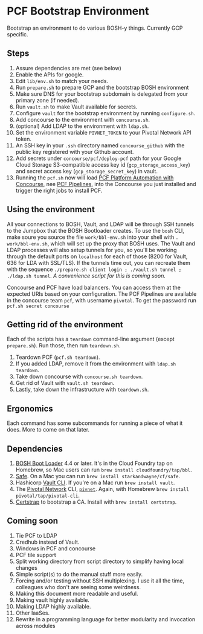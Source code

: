 # PCF Bootstrap Environment

Bootstrap an environment to do various BOSH-y things. Currently GCP specific.

## Steps

1. Assure dependencies are met (see below)
1. Enable the APIs for google.
1. Edit `lib/env.sh` to match your needs.
1. Run `prepare.sh` to prepare GCP and the bootstrap BOSH environment
1. Make sure DNS for your bootstrap subdomain is delegated from your primary zone (if needed).
1. Run `vault.sh` to make Vault available for secrets.
1. Configure `vault` for the bootstrap environment by running `configure.sh`.
1. Add concourse to the environment with `concourse.sh`.
1. (optional) Add LDAP to the environment with `ldap.sh`.
1. Set the environment variable `PIVNET_TOKEN` to your Pivotal Network API token.
1. An SSH key in your `.ssh` directory named `concourse_github` with the public key registered with your Github account.
1. Add secrets under `concourse/pcf/deploy-pcf` path for your Google Cloud Storage
   S3-compatible access key id (`gcp_storage_access_key`) and secret access key (`gcp_storage_secret_key`) in vault.
1. Running the `pcf.sh` now will load [PCF Platform Automation with Concourse](https://network.pivotal.io/products/pcf-automation), nee [PCF Pipelines](https://github.com/pivotal-cf/pcf-pipelines), into the Concourse you just installed and trigger the right jobs to install PCF.

## Using the environment

All your connections to BOSH, Vault, and LDAP will be through SSH tunnels to the Jumpbox that the BOSH Bootloader creates. To use the `bosh` CLI,
make soure you source the file `work/bbl-env.sh` into your shell with `. work/bbl-env.sh`, which will set up the proxy that BOSH uses.
The Vault and LDAP processes will also setup tunnels for you, so you'll be working through the default ports on `localhost` for each
of those (8200 for Vault, 636 for LDA with SSL/TLS).  If the tunnels time out, you can recreate them with the sequence `./prepare.sh client login ; ./vault.sh tunnel ; ./ldap.sh tunnel`. *A convenience script for this is coming soon.*

Concourse and PCF have load balancers. You can access them at the expected URIs based on your configuration. The PCF Pipelines are available in the
concourse team `pcf`, with username `pivotal`. To get the password run `pcf.sh secret concourse`

## Getting rid of the environment

Each of the scripts has a `teardown` command-line argument (except `prepare.sh`). Run those, then run `teardown.sh`.

1. Teardown PCF (`pcf.sh teardown`).
2. If you added LDAP, remove it from the environment with `ldap.sh teardown`.
3. Take down concourse with `concourse.sh teardown`.
4. Get rid of Vault with `vault.sh teardown`.
5. Lastly, take down the infrastructure with `teardown.sh`.

## Ergonomics

Each command has some subcommands for running a piece of what it does. More to come on that later.

## Dependencies

1. [BOSH Boot Loader](https://github.com/cloudfoundry/bosh-bootloader) 4.4 or later. It's in the Cloud Foundry tap on
Homebrew, so Mac users can run `brew install cloudfoundry/tap/bbl`.
2. [Safe](https://github.com/starkandwayne/safe). On a Mac you can run `brew install starkandwayne/cf/safe`.
3. Hashicorp [Vault CLI](https://www.vaultproject.io). If you're on a Mac run `brew install vault`.
4. The [Pivotal Network](https://network.pivotal.io) CLI, [`pivnet`](https://github.com/pivotal-cf/pivnet-cli). Again, with Homebrew `brew install pivotal/tap/pivotal-cli`.
5. [Certstrap](https://github.com/square/certstrap) to bootstrap a CA. Install with `brew install certstrap`.

## Coming soon

1. Tie PCF to LDAP
1. Credhub instead of Vault.
1. Windows in PCF and concourse
1. PCF tile support
1. Split working directory from script directory to simplify having local changes
1. Simple script(s) to do the manual stuff more easily.
1. Forcing and/or testing without SSH multiplexing. I use it all the time, colleagues who don't are seeing some weirdness.
1. Making this document more readable and useful.
1. Making vault highly available.
1. Making LDAP highly available.
1. Other IaaSes.
1. Rewrite in a programming language for better modularity and invocation across modules
